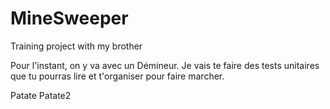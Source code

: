 ﻿# MineSweeper
Training project with my brother

Pour l'instant, on y va avec un Démineur.  Je vais te faire des tests unitaires que tu pourras lire et t'organiser pour faire marcher.

Patate
Patate2
